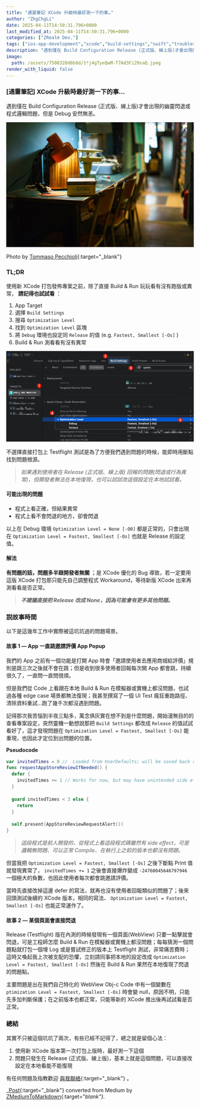 ```yaml
---
title: "通靈筆記 XCode 升級時最好測一下的事…"
author: "ZhgChgLi"
date: 2025-04-11T14:50:31.796+0000
last_modified_at: 2025-04-11T14:50:31.796+0000
categories: ["ZRealm Dev."]
tags: ["ios-app-development","xcode","build-settings","swift","troubleshooting"]
description: "遇到僅在 Build Configuration Release (正式版、線上版)才會出現的幽靈閃退或程式邏輯問題，但是 Debug 安然無恙。"
image:
  path: /assets/7508328d8b8d/1*j4gTyeQwM-T7Ad3Fi29saQ.jpeg
render_with_liquid: false
---
```


### \[通靈筆記\] XCode 升級時最好測一下的事…

遇到僅在 Build Configuration Release \(正式版、線上版\)才會出現的幽靈閃退或程式邏輯問題，但是 Debug 安然無恙。



![Photo by [Tommaso Pecchioli](https://unsplash.com/@pecchio?utm_content=creditCopyText&utm_medium=referral&utm_source=unsplash){:target="_blank"}](/assets/7508328d8b8d/1*j4gTyeQwM-T7Ad3Fi29saQ.jpeg)

Photo by [Tommaso Pecchioli](https://unsplash.com/@pecchio?utm_content=creditCopyText&utm_medium=referral&utm_source=unsplash){:target="_blank"}
### TL;DR

使用新 XCode 打包發佈專案之前，除了直接 Build & Run 玩玩看有沒有跑版或異常， **請記得也試試看** ：
1. App Target
2. 選擇 `Build Settings`
3. 搜尋 `Optimization Level`
4. 找到 `Optimization Level` 區塊
5. 將 `Debug` 環境也設定同 `Release` 的值 \(e\.g\. `Fastest, Smallest [-Os]` \)
6. Build & Run 測看看有沒有異常



![](/assets/7508328d8b8d/1*CUqYYFVjyXtxGkMlyd0Suw.png)


不選擇直接打包上 Testflight 測試是為了方便我們遇到問題的時候，能即時用斷點找到問題根源。


> _如果遇到使用者在 Release \(正式版、線上版\) 回報的問題\(閃退或行為異常\)，但開發者無法在本地復現，也可以試試改這個設定在本地試試看。_ 




#### **可能出現的問題**
- 程式上看正確，但結果異常
- 程式上看不會閃退的地方，卻會閃退


以上在 Debug 環境 `Optimization Level = None [-O0]` 都是正常的，只會出現在 `Optimization Level = Fastest, Smallest [-Os]` 也就是 Release 的設定值。
#### 解法

**有問題的話，問題多半跟開發者無關** ；是 XCode 優化的 Bug 導致，若一定要用這版 XCode 打包那只能先自己調整程式 Workaround，等待新版 XCode 出來再測看看是否正常。


> **_不建議直接把 Release 改成 None，因為可能會有更多其他問題。_** 




### 説故事時間

以下是這幾年工作中實際被這坑坑過的問題場景。
#### 故事 1 — App 一直跳邀請評價 App Popup

我們的 App 之前有一個功能是打開 App 時會「邀請使用者去應用商城給評價」規則是跳三次之後就不會在跳；但是收到很多使用者回報每次開 App 都會跳，持續很久了，一直問一直問很煩。

但是我們從 Code 上看跟在本地 Build & Run 在模擬器或實機上都沒問題，也試過各種 edge case 場景都無法復現；我甚至撰寫了一個 UI Test 瘋狂重跑路徑、清除資料重試…跑了幾千次都沒遇到問題。

記得那次我苦惱到半夜三點多，萬念俱灰實在想不到是什麼問題，開始漫無目的的查看專案設定，突然靈機一動想說那把 `Build Settings` 都改成 `Release` 的值試試看好了，這才發現問題在 `Optimization Level = Fastest, Smallest [-Os]` 能重現，也因此才定位到出問題的位置。

**Pseudocode**
```swift
var invitedTimes = 0 //  Loaded from UserDefaults; will be saved back after update
func requestAppStoreReviewIfNeeded() {
  defer {
    invitedTimes += 1 // Works for now, but may have unintended side effects
  }

  guard invitedTimes < 3 else {
    return
  }
  
  self.present(AppStoreReviewRequestAlert())
}
```


> _這段程式是前人開發的，從程式上看這段程式碼雖然有 side effect，可是邏輯無問題、可以正常 Compile、在執行上之前的版本也都沒有問題。_ 





但當我把 `Optimization Level = Fastest, Smallest [-Os]` 之後下斷點 Print 值就發現異常了， `invitedTimes += 1` 之後會直接爆炸變成 `-24760045646797946` 一個極大的負數，也因此使用者每次都會跳邀請評價。

當時先直接改掉這邊 defer 的寫法，就再也沒有使用者回報類似的問題了；後來回頭測試後續的 XCode 版本，相同的寫法、 `Optimization Level = Fastest, Smallest [-Os]` 也能正常運作了。
#### 故事 2 — 某個頁面會直接閃退

Release \(Testflight\) 版在內測的時候發現有一個頁面\(WebView\) 只要一點擊就會閃退，可是工程師怎麼 Build & Run 在模擬器或實機上都沒問題；每每猜測一個問題點就打包一個埋 Log 或是嘗試修正的版本上 Testflight 測試，非常痛苦費時；這時又喚起我上次被支配的恐懼，立刻請同事把本地的設定改成 `Optimization Level = Fastest, Smallest [-Os]` 然後在 Build & Run 果然在本地復現了閃退的問題點。

主要問題是出在我們自己特化的 WebView Obj\-c Code 中有一個變數在 `ptimization Level = Fastest, Smallest [-Os]` 時會變 null，原因不明，只能先多加判斷保護；在之前版本也都正常，只能等新的 XCode 推出後再試試看是否正常。
### 總結

其實不只被這個坑坑了兩次，有些已經不記得了，總之就是留個心法：
1. 使用新 XCode 版本第一次打包上版時，最好測一下這個
2. 問題只發生在 Release \(正式版、線上版\)，基本上就是這個問題，可以直接改設定在本地看能不能復現



有任何問題及指教歡迎 [與我聯絡](https://www.zhgchg.li/contact){:target="_blank"} 。



_[Post](https://medium.com/zrealm-ios-dev/%E9%80%9A%E9%9D%88%E7%AD%86%E8%A8%98-xcode-%E5%8D%87%E7%B4%9A%E6%99%82%E6%9C%80%E5%A5%BD%E6%B8%AC%E4%B8%80%E4%B8%8B%E7%9A%84%E4%BA%8B-7508328d8b8d){:target="_blank"} converted from Medium by [ZMediumToMarkdown](https://github.com/ZhgChgLi/ZMediumToMarkdown){:target="_blank"}._

